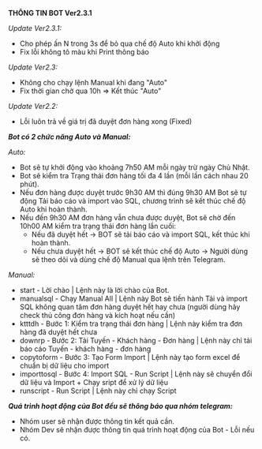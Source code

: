**THÔNG TIN BOT Ver2.3.1**

_Update Ver2.3.1:_
- Cho phép ấn N trong 3s để bỏ qua chế độ Auto khi khởi động
- Fix lỗi không tô màu khi Print thông báo

_Update Ver2.3:_
- Không cho chạy lệnh Manual khi đang "Auto"
- Fix thời gian chờ qua 10h => Kết thúc "Auto"

_Update Ver2.2:_
- Lỗi luôn trả về giá trị đã duyệt đơn hàng xong (Fixed)

_**Bot có 2 chức năng Auto và Manual:**_

_Auto:_

- Bot sẽ tự khởi động vào khoảng 7h50 AM mỗi ngày trừ ngày Chủ Nhật.
- Bot sẽ kiểm tra Trạng thái đơn hàng tối đa 4 lần (mỗi lần cách nhau 20 phút).
- Nếu đơn hàng được duyệt trước 9h30 AM thì đúng 9h30 AM Bot sẽ tự động Tải báo cáo và import vào SQL, chương trình sẽ kết thúc chế độ Auto khi hoàn thành.
- Nếu đến 9h30 AM đơn hàng vẫn chưa được duyệt, Bot sẽ chờ đến 10h00 AM kiểm tra trạng thái đơn hàng lần cuối:
    + Nếu đã duyệt hết -> BOT sẽ tải báo cáo và import SQL, kết thúc khi hoàn thành.
    + Nếu chưa duyệt hết -> BOT sẽ kết thúc chế độ Auto -> Người dùng sẽ theo dõi và dùng chế độ Manual qua lệnh trên Telegram.

_Manual:_

- start - Lời chào | Lệnh này là lời chào của Bot.
- manualsql - Chạy Manual All | Lệnh này Bot sẽ tiền hành Tải và import SQL không quan tâm đơn hàng duyệt hết hay chưa (người dùng hãy check thủ công đơn hàng và kích hoạt nếu cần)
- ktttdh - Bước 1: Kiểm tra trạng thái đơn hàng | Lệnh này kiểm tra đơn hàng đã duyệt hết chưa
- downrp - Bước 2: Tải Tuyến - Khách hàng - Đơn hàng | Lệnh này chỉ tải báo cáo Tuyến - khách hàng - đơn hàng
- copytoform - Bước 3: Tạo Form Import | Lệnh này tạo form excel để chuẩn bị dữ liệu cho import
- importtosql - Bước 4: Import SQL - Run Script | Lệnh này sẽ chuyển đổi dữ liệu và Import + Chạy sript để xử lý dữ liệu
- runscript - Run Script | Lệnh này chỉ chạy Script

_**Quá trình hoạt động của Bot đều sẽ thông báo qua nhóm telegram:**_
- Nhóm user sẽ nhận được thông tin kết quả cần.
- Nhóm Dev sẽ nhận được thông tin quá trình hoạt động của Bot - Lỗi nếu có.
